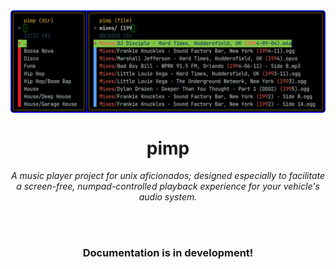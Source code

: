 <img src="img/program.gif" alt="" style="border-radius: 5px; margin: auto; display: block;">

<h1 align="center">pimp</h1>

<p align="center">
	<em>A music player project for unix aficionados; designed especially to
	facilitate a screen-free, numpad-controlled playback experience for your
	vehicle's audio system.</em>
</p>

<br>
<br>
<h3 align="center"><b>Documentation is in development!</b></h3>
